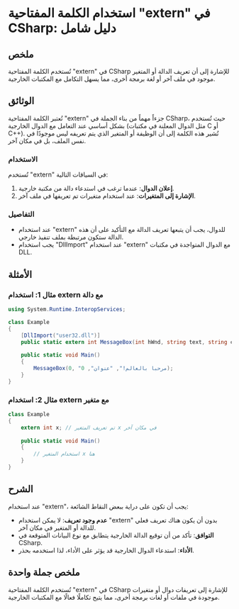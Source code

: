 <!--
Meta Description: # استخدام الكلمة المفتاحية "extern" في CSharp: دليل شامل ## ملخص تُستخدم الكلمة المفتاحية "extern" في CSharp للإشارة إلى أن تعريف الدالة أو المتغير مو...
Meta Keywords: extern, استخدام, csharp, الكلمة, تعريف
-->

# استخدام الكلمة المفتاحية "extern" في CSharp: دليل شامل

## ملخص
تُستخدم الكلمة المفتاحية "extern" في CSharp للإشارة إلى أن تعريف الدالة أو المتغير موجود في ملف آخر أو لغة برمجة أخرى، مما يسهل التكامل مع المكتبات الخارجية.

## الوثائق
تُعتبر الكلمة المفتاحية "extern" جزءاً مهماً من بناء الجملة في CSharp، حيث تُستخدم بشكل أساسي عند التعامل مع الدوال الخارجية (مثل الدوال المعلنة في مكتبات C أو C++). تُشير هذه الكلمة إلى أن الوظيفة أو المتغير الذي يتم تعريفه ليس موجودًا في نفس الملف، بل في مكان آخر. 

### الاستخدام
تُستخدم "extern" في السياقات التالية:
1. **إعلان الدوال**: عندما ترغب في استدعاء دالة من مكتبة خارجية.
2. **الإشارة إلى المتغيرات**: عند استخدام متغيرات تم تعريفها في ملف آخر.

### التفاصيل
- عند استخدام "extern" للدوال، يجب أن يتبعها تعريف الدالة مع التأكيد على أن هذه الدالة ستكون مرتبطة بملف تنفيذ خارجي.
- يجب استخدام "DllImport" عند استخدام "extern" مع الدوال المتواجدة في مكتبات DLL.

## الأمثلة
### مثال 1: استخدام extern مع دالة
```csharp
using System.Runtime.InteropServices;

class Example
{
    [DllImport("user32.dll")]
    public static extern int MessageBox(int hWnd, string text, string caption, int type);
    
    public static void Main()
    {
        MessageBox(0, "مرحبا بالعالم!", "عنوان", 0);
    }
}
```

### مثال 2: استخدام extern مع متغير
```csharp
class Example
{
    extern int x; // تم تعريف المتغير x في مكان آخر
    
    public static void Main()
    {
        // استخدام المتغير x هنا
    }
}
```

## الشرح
عند استخدام "extern"، يجب أن تكون على دراية ببعض النقاط الشائعة:
- **عدم وجود تعريف**: لا يمكن استخدام "extern" بدون أن يكون هناك تعريف فعلي للدالة أو المتغير في مكان آخر.
- **التوافق**: تأكد من أن توقيع الدالة الخارجية يتطابق مع نوع البيانات المتوقعة في CSharp.
- **الأداء**: استدعاء الدوال الخارجية قد يؤثر على الأداء، لذا استخدمه بحذر.

## ملخص جملة واحدة
تُستخدم الكلمة المفتاحية "extern" في CSharp للإشارة إلى تعريفات دوال أو متغيرات موجودة في ملفات أو لغات برمجة أخرى، مما يتيح تكاملًا فعالًا مع المكتبات الخارجية.